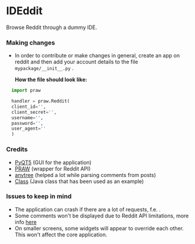 # IDEddit
Browse Reddit through a dummy IDE.

### Making changes
  * In order to contribute or make changes in general, create an app on reddit and then add your account details to the file ```mypackage/__init__.py``` .
  
     **How the file should look like:**
   ```python
     import praw

     handler = praw.Reddit(
     client_id='',
     client_secret='',
     username='',
     password='',
     user_agent=''
     )
   ```
### Credits
  * [PyQT5] (GUI for the application)
  * [PRAW] (wrapper for Reddit API) 
  * [anytree] (helped a lot while parsing comments from posts) 
  * [Class] (Java class that has been used as an example)
  
### Issues to keep in mind
  * The application can crash if there are a lot of requests, f.e. . 
  * Some comments won't be displayed due to Reddit API limitations, more info [here] 
  * On smaller screens, some widgets will appear to override each other. This won't affect the core application.

[//]: #
   [PyQT5]: <https://github.com/baoboa/pyqt5>
   [PRAW]: <https://github.com/praw-dev/praw>
   [anytree]: <https://github.com/c0fec0de/anytree>
   [here]: <https://github.com/praw-dev/praw/issues/1043#issuecomment-471233284>
   [Class]:                    <https://github.com/openjdk/jdk/blob/master/src/java.desktop/windows/classes/com/sun/java/swing/plaf/windows/AnimationController.java>
